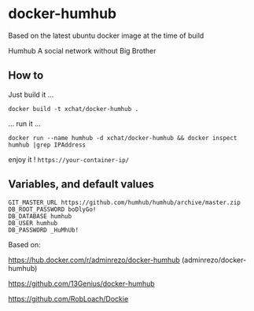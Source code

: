 # docker-humhub

Based on the latest ubuntu docker image at the time of build

Humhub
A social network without Big Brother

## How to

Just build it ...

```docker build -t xchat/docker-humhub .```

... run it ...

```docker run --name humhub -d xchat/docker-humhub && docker inspect humhub |grep IPAddress```

enjoy it ! `https://your-container-ip/`

## Variables, and default values
```shell
GIT_MASTER_URL https://github.com/humhub/humhub/archive/master.zip
DB_ROOT_PASSWORD boDlyGo!
DB_DATABASE humhub
DB_USER humhub
DB_PASSWORD _HuMhUb!
```

Based on:

https://hub.docker.com/r/adminrezo/docker-humhub (adminrezo/docker-humhub)

https://github.com/13Genius/docker-humhub

https://github.com/RobLoach/Dockie
